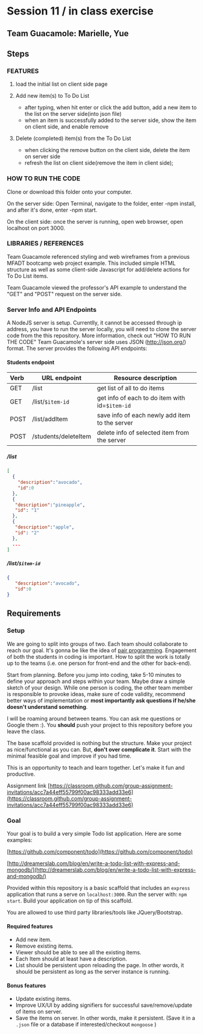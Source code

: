 # Session 11 / in class exercise

## Team Guacamole: Marielle, Yue
## Steps

### FEATURES

1) load the initial list on client side page
2) Add new item(s) to To Do List
   - after typing, when hit enter or click the add button, add a new item to the list on the server side(into json file)
   - when an item is successfully added to the server side, show the item on client side, and enable remove

3) Delete (completed) item(s) from the To Do List
   - when clicking the remove button on the client side, delete the item on server side
   - refresh the list on client side(remove the item in client side);


### HOW TO RUN THE CODE

Clone or download this folder onto your computer.

On the server side:
    Open Terminal, navigate to the folder, enter -npm install, and after it's done, enter -npm start.

On the client side:
    once the server is running, open web browser, open localhost on port 3000.


### LIBRARIES / REFERENCES

Team Guacamole referenced styling and web wireframes from a previous MFADT bootcamp web project example. This included simple HTML structure as well as some client-side Javascript for add/delete actions for To Do List items.

Team Guacamole viewed the professor's API example to understand the "GET" and "POST" request on the server side.


### Server Info and API Endpoints

A NodeJS server is setup. Currentlly, it cannot be accessed through ip address, you have to run the server locally, you will need to clone the server code from the this repository. More information, check out "HOW TO RUN THE CODE"
Team Guacamole's server side uses JSON (http://json.org/) format. The server provides the following API endpoints:

#### Students endpoint

| Verb | URL endpoint                | Resource description                     |
| :--- | --------------------------- | ---------------------------------------- |
| GET  | /list                   | get list of all to do items |
| GET  | /list/`$item-id`     | get info of each to do item with id=`$item-id`
| POST  | /list/addItem | save info of each newly add item to the server |
| POST  | /students/deleteItem | delete info of selected item from the server|

##### /list

```json
[
  {
    "description":"avocado",
    "id":0
  },
  {
   "description":"pineapple",
   "id": "1"
  },
  {
   "description":"apple",
   "id": "2"
  },
  ...
]
```
##### /list/`$item-id`

```json
{
   "description":"avocado",
   "id":0
}
```


## Requirements
### Setup

We are going to split into groups of two. Each team should collaborate to reach our goal. It's gonna be like the idea of [pair programming](https://en.wikipedia.org/wiki/Pair_programming). Engagement of both the students in coding is important. How to split the work is totally up to the teams (i.e. one person for front-end and the other for back-end).

Start from planning. Before you jump into coding, take 5-10 minutes to define your approach and steps within your team. Maybe draw a simple sketch of your design. While one person is coding, the other team member is responsible to provoke ideas, make sure of code validity, recommend better ways of implementation or **most importantly ask questions if he/she doesn't understand something**.

I will be roaming around between teams. You can ask me questions or Google them :). You **should** push your project to this repository before you leave the class.

The base scaffold provided is nothing but the structure. Make your project as nice/functional as you can. But, **don't over complicate it**. Start with the minimal feasible goal and improve if you had time.

This is an opportunity to teach and learn together. Let's make it fun and productive.

Assignment link [https://classroom.github.com/group-assignment-invitations/acc7a44eff55799f00ac98333add33e6](https://classroom.github.com/group-assignment-invitations/acc7a44eff55799f00ac98333add33e6)

### Goal

Your goal is to build a very simple Todo list application. Here are some examples:

[https://github.com/component/todo](https://github.com/component/todo)

[http://dreamerslab.com/blog/en/write-a-todo-list-with-express-and-mongodb/](http://dreamerslab.com/blog/en/write-a-todo-list-with-express-and-mongodb/)

Provided within this repository is a basic scaffold that includes an `express` application that runs a serve on `localhost:3000`. Run the server with: `npm start`. Build your application on tip of this scaffold.

You are allowed to use third party libraries/tools like JQuery/Bootstrap.

#### Required features

- Add new item.
- Remove existing items.
- Viewer should be able to see all the existing items.
- Each Item should at least have a description.
- List should be persistent upon reloading the page. In other words, it should be persistent as long as the server instance is running.

#### Bonus features

- Update existing items.
- Improve UX/UI by adding signifiers for successful save/remove/update of items on server.
- Save the items on server. In other words, make it persistent. (Save it in a `.json` file or a database if interested/checkout `mongoose` )




